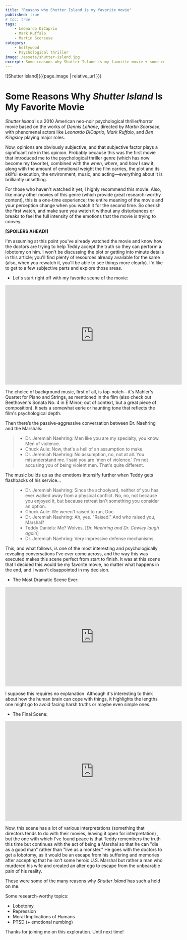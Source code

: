 ```yaml
---
title: "Reasons why Shutter Island is my favorite movie"
published: true
# toc: true
tags: 
    - Leonardo DiCaprio
    - Mark Ruffalo
    - Martin Scorsese
category: 
    - hollywood
    - Psychological thriller
image: /assets/shutter-island.jpg
excerpt: Some reasons why Shutter Island is my favorite movie + some research-worthy topics
---
```

![Shutter Island]({{page.image | relative_url }})

# Some Reasons Why *Shutter Island* Is My Favorite Movie

*Shutter Island* is a 2010 American neo-noir psychological thriller/horror movie based on the works of *Dennis Lehane*, directed by *Martin Scorsese*, with phenomenal actors like *Leonardo DiCaprio*, *Mark Ruffalo*, and *Ben Kingsley* playing major roles.

Now, opinions are obviously subjective, and that subjective factor plays a significant role in this opinion. Probably because this was the first movie that introduced me to the psychological thriller genre (which has now become my favorite), combined with the *when*, *where*, and *how* I saw it, along with the amount of emotional weight the film carries, the plot and its skilful execution, the environment, music, and acting—everything about it is brilliantly unsettling.

For those who haven't watched it yet, I highly recommend this movie. Also, like many other movies of this genre (which provide great research-worthy content), this is a one-time experience; the entire meaning of the movie and your perception change when you watch it for the second time. So cherish the first watch, and make sure you watch it without any disturbances or breaks to feel the full intensity of the emotions that the movie is trying to convey.

**[SPOILERS AHEAD!]**

I'm assuming at this point you've already watched the movie and know how the doctors are trying to help Teddy accept the truth so they can perform a lobotomy on him. I won't be discussing the plot or getting into minute details in this article; you'll find plenty of resources already available for the same (also, when you rewatch it, you'll be able to see things more clearly). I'd like to get to a few subjective parts and explore those areas.

- Let's start right off with my favorite scene of the movie:

<iframe width="560" height="315" src="https://www.youtube.com/embed/7YM_NLtvWFI" frameborder="0" allowfullscreen></iframe>

The choice of background music, first of all, is top-notch—it's Mahler's Quartet for Piano and Strings, as mentioned in the film (also check out Beethoven's Sonata No. 4 in E Minor; out of context, but a great piece of composition). It sets a somewhat eerie or haunting tone that reflects the film's psychological depth.

Then there’s the passive-aggressive conversation between Dr. Naehring and the Marshals:

> - Dr. Jeremiah Naehring: Men like you are my specialty, you know. Men of violence.
> - Chuck Aule: Now, that's a hell of an assumption to make.
> - Dr. Jeremiah Naehring: No assumption, no, not at all. You misunderstand me. I said you are 'men of violence.' I'm not accusing you of being violent men. That's quite different.

The music builds up as the emotions intensify further when Teddy gets flashbacks of his service...

> - Dr. Jeremiah Naehring: Since the schoolyard, neither of you has ever walked away from a physical conflict. No, no, not because you enjoyed it, but because retreat isn't something you consider an option.
> - Chuck Aule: We weren't raised to run, Doc.
> - Dr. Jeremiah Naehring: Ah, yes. "Raised." And who raised you, Marshal?
> - Teddy Daniels: Me? Wolves.
>   [*Dr. Naehring and Dr. Cawley laugh again*]
> - Dr. Jeremiah Naehring: Very impressive defense mechanisms.

This, and what follows, is one of the most interesting and psychologically revealing conversations I’ve ever come across, and the way this was executed makes this scene perfect from start to finish. It was at this scene that I decided this would be my favorite movie, no matter what happens in the end, and I wasn't disappointed in my decision.

- The Most Dramatic Scene Ever:

<iframe width="560" height="315" src="https://www.youtube.com/embed/-ZOifRi0-lY" frameborder="0" allowfullscreen></iframe>

I suppose this requires no explanation. Although it's interesting to think about how the human brain can cope with things, it highlights the lengths one might go to avoid facing harsh truths or maybe even simple ones.

- The Final Scene:

<iframe width="560" height="315" src="https://www.youtube.com/embed/Z_0TQHoV_2I" frameborder="0" allowfullscreen></iframe>

Now, this scene has a lot of various interpretations (something that directors tends to do with their movies, leaving it open for interpretation) , but the one with which I've found peace is that Teddy remembers the truth this time but continues with the act of being a Marshal so that he can "die as a good man" rather than "live as a monster." He goes with the doctors to get a lobotomy, as it would be an escape from his suffering and memories after accepting that he isn't some heroic U.S. Marshal but rather a man who murdered his wife and created an alter ego to escape from the unbearable pain of his reality.

These were some of the many reasons why *Shutter Island* has such a hold on me.

Some research-worthy topics:

- Lobotomy
- Repression
- Moral Implications of Humans
- PTSD (+ emotional numbing)

Thanks for joining me on this exploration. Until next time!
